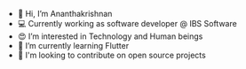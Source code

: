 - 👋 Hi, I’m Ananthakrishnan
- 💻 Currently working as software developer @ IBS Software 
- 😍 I’m interested in Technology and Human beings
- 🌱 I’m currently learning Flutter
- 💞️ I'm looking to contribute on open source projects

<!---
k-ananthakrishnan/k-ananthakrishnan is a ✨ special ✨ repository because its `README.md` (this file) appears on your GitHub profile.
You can click the Preview link to take a look at your changes.
--->
